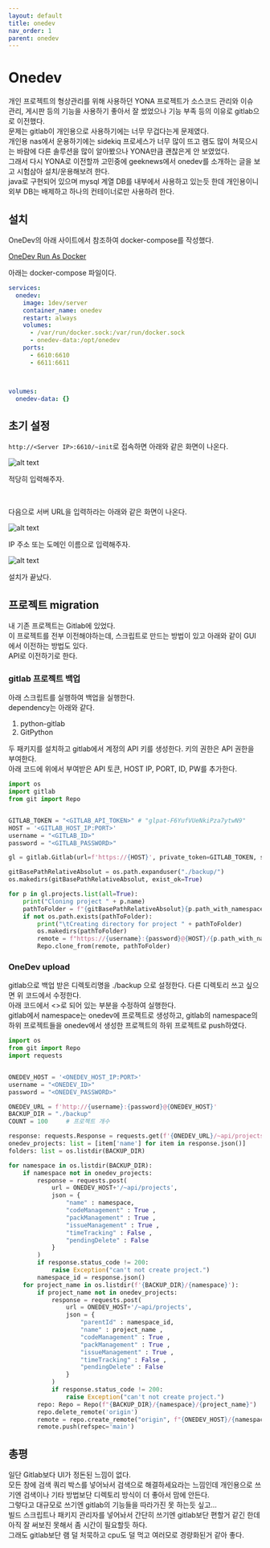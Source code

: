 ```yaml
---
layout: default
title: onedev
nav_order: 1
parent: onedev
---
```

                

# Onedev
개인 프로젝트의 형상관리를 위해 사용하던 YONA 프로젝트가 소스코드 관리와 이슈 관리, 게시판 등의 기능을 사용하기 좋아서 잘 썼었으나 기능 부족 등의 이유로 gitlab으로 이전했다.  
문제는 gitlab이 개인용으로 사용하기에는 너무 무겁다는게 문제였다.  
개인용 nas에서 운용하기에는 sidekiq 프로세스가 너무 많이 뜨고 램도 많이 쳐묵으시는 바람에 다른 솔루션을 많이 알아봤으나 YONA만큼 괜찮은게 안 보였었다.  
그래서 다시 YONA로 이전할까 고민중에 geeknews에서 onedev를 소개하는 글을 보고 시험삼아 설치/운용해보려 한다.  
java로 구현되어 있으며 mysql 계열 DB를 내부에서 사용하고 있는듯 한데 개인용이니 외부 DB는 배제하고 하나의 컨테이너로만 사용하려 한다.

## 설치
OneDev의 아래 사이트에서 참조하여 docker-compose를 작성했다.

[OneDev Run As Docker](https://docs.onedev.io/installation-guide/run-as-docker-container)

아래는 docker-compose 파일이다.

```yaml
services:
  onedev:
    image: 1dev/server
    container_name: onedev
    restart: always
    volumes:
      - /var/run/docker.sock:/var/run/docker.sock
      - onedev-data:/opt/onedev
    ports:
      - 6610:6610
      - 6611:6611



volumes:
  onedev-data: {}
```

## 초기 설정
`http://<Server IP>:6610/~init`로 접속하면 아래와 같은 화면이 나온다.

![alt text](images/image.png)

적당히 입력해주자.  

</br>

다음으로 서버 URL을 입력하라는 아래와 같은 화면이 나온다.

![alt text](images/image-1.png)

IP 주소 또는 도메인 이름으로 입력해주자.  

![alt text](images/image-2.png)

설치가 끝났다.

## 프로젝트 migration
내 기존 프로젝트는 Gitlab에 있었다.  
이 프로젝트를 전부 이전해야하는데, 스크립트로 만드는 방법이 있고 아래와 같이 GUI에서 이전하는 방법도 있다.  
API로 이전하기로 한다.  

### gitlab 프로젝트 백업
아래 스크립트를 실행하여 백업을 실행한다.  
dependency는 아래와 같다.
1. python-gitlab
2. GitPython

두 패키지를 설치하고 gitlab에서 계정의 API 키를 생성한다. 키의 권한은 API 권한을 부여한다.  
아래 코드에 위에서 부여받은 API 토큰, HOST IP, PORT, ID, PW를 추가한다.


```python
import os
import gitlab
from git import Repo


GITLAB_TOKEN = "<GITLAB_API_TOKEN>" # "glpat-F6YufVUeNkiPza7ytwN9"
HOST = '<GITLAB_HOST_IP:PORT>'
username = "<GITLAB_ID>"
password = "<GITLAB_PASSWORD>"

gl = gitlab.Gitlab(url=f'https://{HOST}', private_token=GITLAB_TOKEN, ssl_verify=False)

gitBasePathRelativeAbsolut = os.path.expanduser("./backup/")
os.makedirs(gitBasePathRelativeAbsolut, exist_ok=True)

for p in gl.projects.list(all=True):
    print("Cloning project " + p.name)
    pathToFolder = f"{gitBasePathRelativeAbsolut}{p.path_with_namespace}"
    if not os.path.exists(pathToFolder):
        print("\tCreating directory for project " + pathToFolder)
        os.makedirs(pathToFolder)
        remote = f"https://{username}:{password}@{HOST}/{p.path_with_namespace}.git"
        Repo.clone_from(remote, pathToFolder)
```

### OneDev upload
gitlab으로 백업 받은 디렉토리명을 ./backup 으로 설정한다. 다른 디렉토리 쓰고 싶으면 위 코드에서 수정한다.  
아래 코드에서 <>로 되어 있는 부분을 수정하여 실행한다.  
gitlab에서 namespace는 onedev에 프로젝트로 생성하고, gitlab의 namespace의 하위 프로젝트들을 onedev에서 생성한 프로젝트의 하위 프로젝트로 push하였다.  



```python
import os
from git import Repo
import requests


ONEDEV_HOST = '<ONEDEV_HOST_IP:PORT>'
username = "<ONEDEV_ID>"
password = "<ONEDEV_PASSWORD>"

ONEDEV_URL = f'http://{username}:{password}@{ONEDEV_HOST}'
BACKUP_DIR = "./backup"
COUNT = 100     # 프로젝트 개수

response: requests.Response = requests.get(f'{ONEDEV_URL}/~api/projects?offset=0&count={COUNT}')
onedev_projects: list = [item['name'] for item in response.json()]
folders: list = os.listdir(BACKUP_DIR)

for namespace in os.listdir(BACKUP_DIR):
    if namespace not in onedev_projects:
        response = requests.post(
            url = ONEDEV_HOST+'/~api/projects', 
            json = {
                "name" : namespace,
                "codeManagement" : True ,
                "packManagement" : True ,
                "issueManagement" : True ,
                "timeTracking" : False ,
                "pendingDelete" : False
            }
        )
        if response.status_code != 200:
            raise Exception("can't not create project.")
        namespace_id = response.json()
    for project_name in os.listdir(f'{BACKUP_DIR}/{namespace}'):
        if project_name not in onedev_projects:
            response = requests.post(
                url = ONEDEV_HOST+'/~api/projects', 
                json = {
                    "parentId" : namespace_id,
                    "name" : project_name ,
                    "codeManagement" : True ,
                    "packManagement" : True ,
                    "issueManagement" : True ,
                    "timeTracking" : False ,
                    "pendingDelete" : False
                }
            )
            if response.status_code != 200:
                raise Exception("can't not create project.")
        repo: Repo = Repo(f"{BACKUP_DIR}/{namespace}/{project_name}")
        repo.delete_remote('origin')
        remote = repo.create_remote("origin", f"{ONEDEV_HOST}/{namespace}/{project_name}")
        remote.push(refspec='main')
```

## 총평
일단 Gitlab보다 UI가 정돈된 느낌이 없다.  
모든 창에 검색 쿼리 박스를 넣어놔서 검색으로 해결하세요라는 느낌인데 개인용으로 쓰기엔 검색이나 기타 방법보단 디렉토리 방식이 더 좋아서 맘에 안든다.  
그렇다고 대규모로 쓰기엔 gitlab의 기능들을 따라가진 못 하는듯 싶고...  
빌드 스크립트나 패키지 관리자를 넣어놔서 간단히 쓰기엔 gitlab보단 편할거 같긴 한데 아직 잘 써보진 못해서 좀 시간이 필요할듯 하다.  
그래도 gitlab보단 램 덜 처묵하고 cpu도 덜 먹고 여러모로 경량화된거 같아 좋다.  
